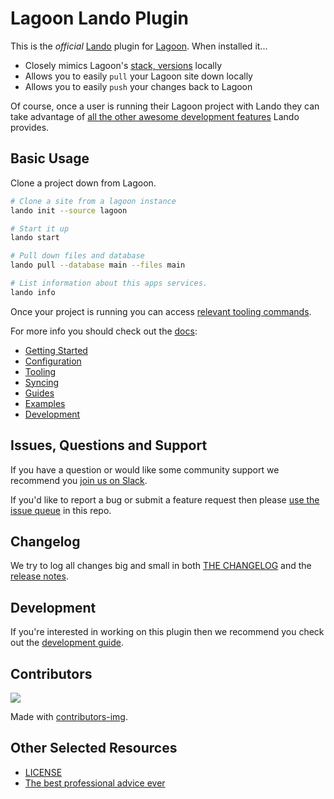 # Lagoon Lando Plugin

This is the _official_ [Lando](https://lando.dev) plugin for [Lagoon](https://lagoon.sh). When installed it...

* Closely mimics Lagoon's [stack, versions](https://docs.lagoon.sh/) locally
* Allows you to easily `pull` your Lagoon site down locally
* Allows you to easily `push` your changes back to Lagoon

Of course, once a user is running their Lagoon project with Lando they can take advantage of [all the other awesome development features](https://docs.lando.dev) Lando provides.


## Basic Usage

Clone a project down from Lagoon.

```bash
# Clone a site from a lagoon instance
lando init --source lagoon

# Start it up
lando start

# Pull down files and database
lando pull --database main --files main

# List information about this apps services.
lando info
```

Once your project is running you can access [relevant tooling commands](https://github.com/lando/lagoon/blob/main/docs/usage.md#application-tooling).

For more info you should check out the [docs](https://docs.lando.dev/lagoon):

* [Getting Started](https://docs.lando.dev/lagoon/getting-started.html)
* [Configuration](https://docs.lando.dev/lagoon/config.html)
* [Tooling](https://docs.lando.dev/lagoon/tooling.html)
* [Syncing](https://docs.lando.dev/lagoon/syncing.html)
* [Guides](https://docs.lando.dev/lagoon/external-access.html)
* [Examples](https://github.com/lando/lagoon/tree/main/examples)
* [Development](https://docs.lando.dev/lagoon/development.html)

## Issues, Questions and Support

If you have a question or would like some community support we recommend you [join us on Slack](https://launchpass.com/devwithlando).

If you'd like to report a bug or submit a feature request then please [use the issue queue](https://github.com/lando/lagoon/issues/new/choose) in this repo.

## Changelog

We try to log all changes big and small in both [THE CHANGELOG](https://github.com/lando/lagoon/blob/main/CHANGELOG.md) and the [release notes](https://github.com/lando/lagoon/releases).

## Development

If you're interested in working on this plugin then we recommend you check out the [development guide](https://github.com/lando/lagoon/blob/main/docs/development.md).

## Contributors

<a href="https://github.com/lando/lagoon/graphs/contributors">
  <img src="https://contrib.rocks/image?repo=lando/lagoon" />
</a>

Made with [contributors-img](https://contrib.rocks).

## Other Selected Resources

* [LICENSE](https://github.com/lando/lagoon/blob/main/LICENSE.md)
* [The best professional advice ever](https://www.youtube.com/watch?v=tkBVDh7my9Q)
